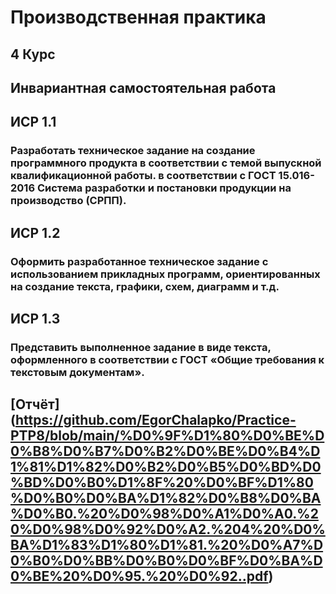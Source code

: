 # Производственная практика
## 4 Курс


## Инвариантная самостоятельная работа
## ИСР 1.1
### Разработать техническое задание на создание программного продукта в соответствии с темой выпускной квалификационной работы. в соответствии с ГОСТ 15.016-2016 Система разработки и постановки продукции на производство (СРПП).
## ИСР 1.2
### Оформить разработанное техническое задание с использованием прикладных программ, ориентированных на создание текста, графики, схем, диаграмм и т.д.
## ИСР 1.3
### Представить выполненное задание в виде текста, оформленного в соответствии с ГОСТ «Общие требования к текстовым документам».

## [Отчёт] (https://github.com/EgorChalapko/Practice-PTP8/blob/main/%D0%9F%D1%80%D0%BE%D0%B8%D0%B7%D0%B2%D0%BE%D0%B4%D1%81%D1%82%D0%B2%D0%B5%D0%BD%D0%BD%D0%B0%D1%8F%20%D0%BF%D1%80%D0%B0%D0%BA%D1%82%D0%B8%D0%BA%D0%B0.%20%D0%98%D0%A1%D0%A0.%20%D0%98%D0%92%D0%A2.%204%20%D0%BA%D1%83%D1%80%D1%81.%20%D0%A7%D0%B0%D0%BB%D0%B0%D0%BF%D0%BA%D0%BE%20%D0%95.%20%D0%92..pdf)

